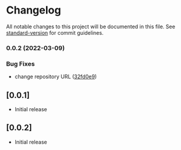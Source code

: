 # Changelog

All notable changes to this project will be documented in this file. See [standard-version](https://github.com/conventional-changelog/standard-version) for commit guidelines.

### 0.0.2 (2022-03-09)


### Bug Fixes

* change repository URL ([32fd0e9](https://github.com/zoekjs/neon-lights-dark-theme-vscode/commit/32fd0e9be302ea43a00daac2675d85b0e86bf006))

## [0.0.1]

- Initial release

## [0.0.2]

- Initial release
